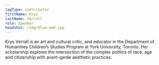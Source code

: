 ```yaml
---
tagType: contributor
firstName: Krys
lastName: Verrall
role: Speaker
headshot: /img/blue-web.jpg
---
```

Krys Verrall is an art and cultural critic, and educator in the Department of Humanities Children’s Studies Program at York University, Toronto. Her scholarship explores the intersection of the complex politics of race, age and citizenship with avant-garde aesthetic practices.
